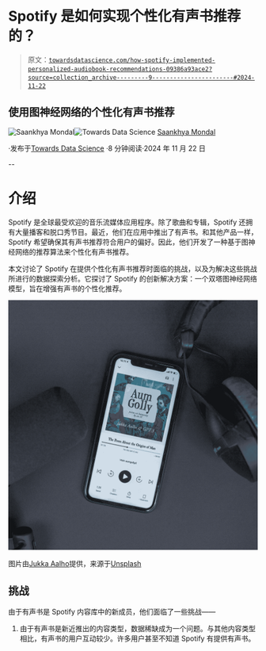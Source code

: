 # Spotify 是如何实现个性化有声书推荐的？

> 原文：[`towardsdatascience.com/how-spotify-implemented-personalized-audiobook-recommendations-09386a93ace2?source=collection_archive---------9-----------------------#2024-11-22`](https://towardsdatascience.com/how-spotify-implemented-personalized-audiobook-recommendations-09386a93ace2?source=collection_archive---------9-----------------------#2024-11-22)

## 使用图神经网络的个性化有声书推荐

[](https://saankhya.medium.com/?source=post_page---byline--09386a93ace2--------------------------------)![Saankhya Mondal](https://saankhya.medium.com/?source=post_page---byline--09386a93ace2--------------------------------)[](https://towardsdatascience.com/?source=post_page---byline--09386a93ace2--------------------------------)![Towards Data Science](https://towardsdatascience.com/?source=post_page---byline--09386a93ace2--------------------------------) [Saankhya Mondal](https://saankhya.medium.com/?source=post_page---byline--09386a93ace2--------------------------------)

·发布于[Towards Data Science](https://towardsdatascience.com/?source=post_page---byline--09386a93ace2--------------------------------) ·8 分钟阅读·2024 年 11 月 22 日

--

# 介绍

Spotify 是全球最受欢迎的音乐流媒体应用程序。除了歌曲和专辑，Spotify 还拥有大量播客和脱口秀节目。最近，他们在应用中推出了有声书。和其他产品一样，Spotify 希望确保其有声书推荐符合用户的偏好。因此，他们开发了一种基于图神经网络的推荐算法来个性化有声书推荐。

本文讨论了 Spotify 在提供个性化有声书推荐时面临的挑战，以及为解决这些挑战所进行的数据探索分析。它探讨了 Spotify 的创新解决方案：一个双塔图神经网络模型，旨在增强有声书的个性化推荐。

![](img/38fa54e1eeaec57a308dd1e51bf653a0.png)

图片由[Jukka Aalho](https://unsplash.com/@jukkaaalho?utm_source=medium&utm_medium=referral)提供，来源于[Unsplash](https://unsplash.com/?utm_source=medium&utm_medium=referral)

## 挑战

由于有声书是 Spotify 内容库中的新成员，他们面临了一些挑战——

1.  由于有声书是新近推出的内容类型，数据稀缺成为一个问题。与其他内容类型相比，有声书的用户互动较少。许多用户甚至不知道 Spotify 有提供有声书。

